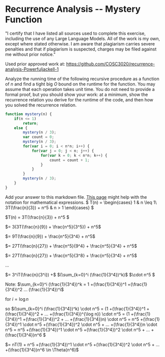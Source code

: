 # Recurrence Analysis -- Mystery Function

"I certify that I have listed all sources used to complete this exercise, including the use of any Large Language Models. All of the work is my own, except where stated otherwise. I am aware that plagiarism carries severe penalties and that if plagiarism is suspected, charges may be filed against me without prior notice." 

Used prior approved work at: https://github.com/COSC3020/recurrence-analysis-Powerfuljackell-1

Analyze the running time of the following recursive procedure as a function of
$n$ and find a tight big $O$ bound on the runtime for the function. You may
assume that each operation takes unit time. You do not need to provide a formal
proof, but you should show your work: at a minimum, show the recurrence relation
you derive for the runtime of the code, and then how you solved the recurrence
relation.

```javascript
function mystery(n) {
    if(n <= 1)
        return;
    else {
        mystery(n / 3);
        var count = 0;
        mystery(n / 3);
        for(var i = 0; i < n*n; i++) {
            for(var j = 0; j < n; j++) {
                for(var k = 0; k < n*n; k++) {
                    count = count + 1;
                }
            }
        }
        mystery(n / 3);
    }
}
```

Add your answer to this markdown file. [This
page](https://docs.github.com/en/get-started/writing-on-github/working-with-advanced-formatting/writing-mathematical-expressions)
might help with the notation for mathematical expressions.
$ T(n) =
   \begin{cases}
       1 & n \leq 1\\
       3T(\frac{n}{3}) + n^5 & n > 1
   \end{cases}
$

$T(n) = 3T(\frac{n}{3}) + n^5 $

$= 3(3T(\frac{n}{9}) + \frac{n^5}{3^5}) + n^5$

$= 9T(\frac{n}{9}) + \frac{n^5}{3^4} + n^5$

$= 27T(\frac{n}{27}) + \frac{n^5}{9^4} + \frac{n^5}{3^4} + n^5$

$= 27T(\frac{n}{27}) + \frac{n^5}{3^8} + \frac{n^5}{3^4} + n^5$

$…$

$= 3^iT(\frac{n}{3^i}) +$
$(\sum_{k=0}^i (\frac{1}{3^4})^k)$
$\cdot n^5 $

Note: $\sum_{k=0}^i (\frac{1}{3^4})^k = 1 +(\frac{1}{3^4})^1 +(\frac{1}{3^4})^2 ... (\frac{1}{3^4})^i$ 

for $i = \log n$

so $(\sum_{k=0}^i (\frac{1}{3^4})^k) \cdot n^5 = (1 +(\frac{1}{3^4})^1 +(\frac{1}{3^4})^2 + ... +(\frac{1}{3^4})^{\log n}) \cdot n^5 = (1 +(\frac{1}{3^4})^1 +(\frac{1}{3^4})^2 + ... +(\frac{1}{3^4})n) \cdot n^5 = n^5 +(\frac{1}{3^4})^1 \cdot n^5 +(\frac{1}{3^4})^2 \cdot n^5 + ... +(\frac{1}{3^4})n \cdot n^5 = n^5 +(\frac{1}{3^4})^1 \cdot n^5 +(\frac{1}{3^4})^2 \cdot n^5 + ... +(\frac{1}{3^4})n^6 $

$=  nT(1) + n^5 +(\frac{1}{3^4})^1 \cdot n^5 +(\frac{1}{3^4})^2 \cdot n^5 + ... +(\frac{1}{3^4})n^6 \in \Theta(n^6)$

